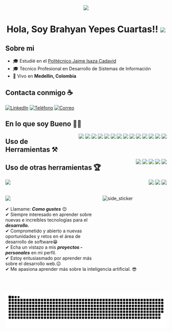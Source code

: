 <!--
**BrianYP/BrianYP** is a ✨ _special_ ✨ repository because its `README.md` (this file) appears on your GitHub profile.

Here are some ideas to get you started:

- 🔭 I’m currently working on ...
- 🌱 I’m currently learning ...
- 👯 I’m looking to collaborate on ...
- 🤔 I’m looking for help with ...
- 💬 Ask me about ...
- 📫 How to reach me: ...
- 😄 Pronouns: ...
- ⚡ Fun fact: ...
-->
<p align="center">
  <a href="https://github.com/DenverCoder1/readme-typing-svg"><img src="https://readme-typing-svg.herokuapp.com?font=Time+New+Roman&color=cyan&size=25&center=true&vCenter=true&width=600&height=100&lines=Assalamu+O+Alaikum+Warahmatullah..&hearts;++;Self-taught+Front-End+Developer,;Computer+Science+Student,;CTF+Newbie,;Active+Learner/Researcher,;Love+to+learn+new+stuffs..<3"></a>
</p>

<h1 align="center">Hola, Soy Brahyan Yepes Cuartas!! <img src="https://media.giphy.com/media/hvRJCLFzcasrR4ia7z/giphy.gif" width="35"></h1>

## Sobre mi
- 🎓 Estudié en el [Politécnico Jaime Isaza Cadavid](https://www.politecnicojic.edu.co/estudiantes)
- 🎓 Técnico Profesional en Desarrollo de Sistemas de Información
- 🏡 Vivo en **Medellín, Colombia**


## Contacta conmigo ☕

[![LinkedIn](https://img.icons8.com/fluency/48/000000/linkedin.png)](https://www.linkedin.com/in/brahyan-yepes-cuartas-496994204/)
[![Teléfono](https://img.icons8.com/fluency/48/000000/phone-disconnected.png)](tel:3195291181)
[![Correo](https://img.icons8.com/fluency/48/000000/apple-mail.png)](mailto:brahyanyepescuartas62@gmail.com)

## En lo que soy Bueno 🧑‍💻

<div style="float: right; margin-left: 20px;">
    <img src="https://img.icons8.com/?size=100&id=13441&format=png&color=000000" width="48" style="max-width: 100%;">
    <img src="https://img.icons8.com/?size=100&id=13679&format=png&color=000000" width="48" style="max-width: 100%;">
    <img src="https://img.icons8.com/?size=100&id=20909&format=png&color=000000" width="48" style="max-width: 100%;">
    <img src="https://img.icons8.com/?size=100&id=21278&format=png&color=000000" width="48" style="max-width: 100%;">
    <img src="https://img.icons8.com/?size=100&id=108784&format=png&color=000000" width="48" style="max-width: 100%;">
    <img src="https://img.icons8.com/?size=100&id=wX4mdwgxPkdH&format=png&color=000000" width="48" style="max-width: 100%;">
    <img src="https://img.icons8.com/?size=100&id=mhwmyz1eu7T5&format=png&color=000000" width="48" style="max-width: 100%;">
    <img src="https://img.icons8.com/?size=100&id=bzf0DqjXFHIW&format=png&color=000000" width="48" style="max-width: 100%;">
    <img src="https://img.icons8.com/?size=100&id=dJjTWMogzFzg&format=png&color=000000" width="48" style="max-width: 100%;">
    <img src="https://img.icons8.com/?size=100&id=hsPbhkOH4FMe&format=png&color=000000" width="48" style="max-width: 100%;">
    <img src="https://seeklogo.com/images/V/vitest-logo-9ADDA575A5-seeklogo.com.png" width="48" style="max-width: 100%;">
    <img src="https://img.icons8.com/?size=100&id=UFXRpPFebwa2&format=png&color=000000" width="48" style="max-width: 100%;">
    <img src="https://upload.wikimedia.org/wikipedia/commons/e/e4/Robot-framework-logo.png" width="48" style="max-width: 100%;">
    <img src="https://img.icons8.com/?size=100&id=38553&format=png&color=000000" width="48" style="max-width: 100%;">
</div>

## Uso de Herramientas ⚒️
<div style="float: right; margin-left: 20px;">
    <img src="https://img.icons8.com/?size=100&id=9OGIyU8hrxW5&format=png&color=000000" width="48" style="max-width: 100%;">
    <img src="https://img.icons8.com/?size=100&id=38561&format=png&color=000000" width="48" style="max-width: 100%;">
    <img src="https://cdn.worldvectorlogo.com/logos/postman.svg" width="48" style="max-width: 100%;">
    <img src="https://img.icons8.com/?size=100&id=61466&format=png&color=000000" width="48" style="max-width: 100%;">
    <img src="https://static-00.iconduck.com/assets.00/swagger-icon-1024x1024-09037v1r.png" width="48" style="max-width: 100%;">
    
</div>

## Uso de otras herramientas 🏆
<div style="float: right; margin-left: 20px;">
    <img src="https://img.icons8.com/?size=100&id=65231&format=png&color=000000" width="48" style="max-width: 100%;">
    <img src="https://img.icons8.com/?size=100&id=13631&format=png&color=000000" width="48" style="max-width: 100%;">
    <img src="https://img.icons8.com/?size=100&id=13677&format=png&color=000000" width="48" style="max-width: 100%;">
</div>

<img src="https://user-images.githubusercontent.com/73097560/115834477-dbab4500-a447-11eb-908a-139a6edaec5c.gif"><br><br>

<img align="right" width=200px height=200px alt="side_sticker" src="https://media.giphy.com/media/TEnXkcsHrP4YedChhA/giphy.gif" />
<img src="https://media.giphy.com/media/iY8CRBdQXODJSCERIr/giphy.gif" width="30px">&nbsp;

✔ Llamame: ***Como gustes*** 😊 <br>
✔ Siempre interesado en aprender sobre nuevas e increíbles tecnologías para el ***desarrollo.***<br>
✔ Comprometido y abierto a nuevas oportunidades y retos en el área de desarrollo de software😁<br>
✔ Echa un vistazo a mis ***proyectos - personales*** en mi perfil.<br>
✔ Estoy entusiasmado por aprender más sobre el desarrollo web.😉<br>
✔ Me apasiona aprender más sobre la inteligencia artificial. 😎<br><br><br><br>


<!--- snake -->
<div align="center">
  <img  src="https://github.com/1999AZZAR/1999AZZAR/blob/readme/resources/img/grid-snake.svg"
       alt="snake" /></a>
</div>

